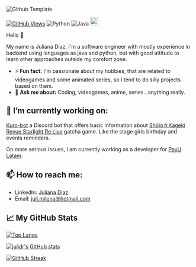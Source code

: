 ![Github Template](https://user-images.githubusercontent.com/7529833/126946376-35bb97c0-d35b-4d1c-9c03-1ff59b7bb0a6.png)


[![GitHub Views](https://komarev.com/ghpvc/?username=julidr&color=FAC151)]()
![Python](https://img.shields.io/badge/Python-Intermediate-1e415e)
![Java](https://img.shields.io/badge/Python-Intermediate-ed2025)
<a href="https://www.linkedin.com/in/juliana-milena-diaz-ramirez-54487113b/"> <img alt="julidr's LinkedIN" width="22px" src="https://raw.githubusercontent.com/peterthehan/peterthehan/master/assets/linkedin.svg" /></a>

Hello 👋

My name is Juliana Diaz, I'm a software engineer with mostly experience in backend using languages as java and python, but with good attitude to learn other approaches outside my comfort zone.

- ⚡ **Fun fact:** I'm passionate about my hobbies, that are related to videogames and some animated series, so I tend to do silly projects based on them.
- 💬 **Ask me about:** Coding, videogames, anime, series...anything really.

## 🔭 I’m currently working on: ##

[Kuro-bot](https://github.com/julidr/kuro-bot) a Discord bot that offers basic information about [Shōjo☆Kageki Revue Starlight Re Live](https://www.en.revuestarlight-relive.com/) gatcha game. Like the stage girls birthday and events reminders.

On more serious issues, I am currently working as a developer for [PayU Latam](https://colombia.payu.com/en/home/).

## 📫 How to reach me: ##

- LinkedIn: [Juliana Diaz](https://www.linkedin.com/in/juliana-milena-diaz-ramirez-54487113b/)
- Email: juli.milena@hotmail.com

## &#x1f4c8; My GitHub Stats ##

[![Top Langs](https://github-readme-stats.vercel.app/api/top-langs/?username=julidr&hide=html,css,matlab,plpgsql&theme=dark&hide_border=true&layout=compact)](https://github.com/julidr/github-readme-stats)

[![julidr's GitHub stats](https://github-readme-stats.vercel.app/api?username=julidr&show_icons=true&line_height=27&count_private=true&theme=dark&hide_border=true)](https://github.com/julidr/github-readme-stats)

[![GitHub Streak](https://github-readme-streak-stats.herokuapp.com/?user=julidr&theme=dark&hide_border=true)](https://git.io/streak-stats)

<!--
**julidr/julidr** is a ✨ _special_ ✨ repository because its `README.md` (this file) appears on your GitHub profile.

Here are some ideas to get you started:

- 🔭 I’m currently working on ...
- 🌱 I’m currently learning ...
- 👯 I’m looking to collaborate on ...
- 🤔 I’m looking for help with ...
- 💬 Ask me about ...
- 📫 How to reach me: ...
- 😄 Pronouns: ...
- ⚡ Fun fact: ...
-->
